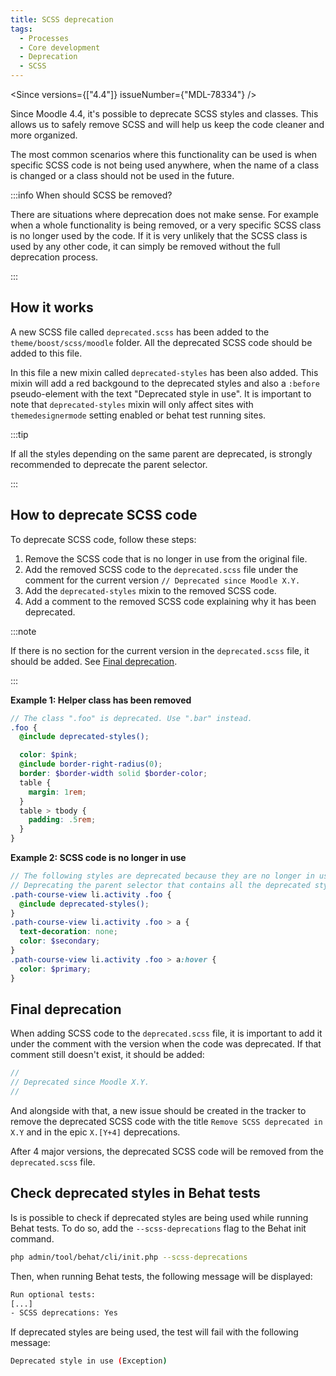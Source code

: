 ```yaml
---
title: SCSS deprecation
tags:
  - Processes
  - Core development
  - Deprecation
  - SCSS
---
```


<Since versions={["4.4"]} issueNumber={"MDL-78334"} />

Since Moodle 4.4, it's possible to deprecate SCSS styles and classes. This allows us to safely remove SCSS and will help us keep the code cleaner and more organized.

The most common scenarios where this functionality can be used is when specific SCSS code is not being used anywhere, when the name of a class is changed or a class should not be used in the future.

:::info When should SCSS be removed?

There are situations where deprecation does not make sense. For example when a whole functionality is being removed, or a very specific SCSS class is no longer used by the code. If it is very unlikely that the SCSS class is used by any other code, it can simply be removed without the full deprecation process.

:::

## How it works

A new SCSS file called `deprecated.scss` has been added to the `theme/boost/scss/moodle` folder. All the deprecated SCSS code should be added to this file.

In this file a new mixin called `deprecated-styles` has been also added. This mixin will add a red backgound to the deprecated styles and also a `:before` pseudo-element with the text "Deprecated style in use". It is important to note that `deprecated-styles` mixin will only affect sites with `themedesignermode` setting enabled or behat test running sites.

:::tip

If all the styles depending on the same parent are deprecated, is strongly recommended to deprecate the parent selector.

:::

## How to deprecate SCSS code

To deprecate SCSS code, follow these steps:

1. Remove the SCSS code that is no longer in use from the original file.
2. Add the removed SCSS code to the `deprecated.scss` file under the comment for the current version `// Deprecated since Moodle X.Y.`
3. Add the `deprecated-styles` mixin to the removed SCSS code.
4. Add a comment to the removed SCSS code explaining why it has been deprecated.

:::note

If there is no section for the current version in the `deprecated.scss` file, it should be added. See [Final deprecation](#final-deprecation).

:::

**Example 1: Helper class has been removed**

```scss title="theme/boost/scss/moodle/deprecated.scss"
// The class ".foo" is deprecated. Use ".bar" instead.
.foo {
  @include deprecated-styles();

  color: $pink;
  @include border-right-radius(0);
  border: $border-width solid $border-color;
  table {
    margin: 1rem;
  }
  table > tbody {
    padding: .5rem;
  }
}
```

**Example 2: SCSS code is no longer in use**

```scss title="theme/boost/scss/moodle/deprecated.scss"
// The following styles are deprecated because they are no longer in use.
// Deprecating the parent selector that contains all the deprecated styles.
.path-course-view li.activity .foo {
  @include deprecated-styles();
}
.path-course-view li.activity .foo > a {
  text-decoration: none;
  color: $secondary;
}
.path-course-view li.activity .foo > a:hover {
  color: $primary;
}
```

## Final deprecation

When adding SCSS code to the `deprecated.scss` file, it is important to add it under the comment with the version when the code was deprecated. If that comment still doesn't exist, it should be added:

```scss title="theme/boost/scss/moodle/deprecated.scss"
//
// Deprecated since Moodle X.Y.
//
```

And alongside with that, a new issue should be created in the tracker to remove the deprecated SCSS code with the title `Remove SCSS deprecated in X.Y` and in the epic `X.[Y+4]` deprecations.

After 4 major versions, the deprecated SCSS code will be removed from the `deprecated.scss` file.

## Check deprecated styles in Behat tests

Is is possible to check if deprecated styles are being used while running Behat tests. To do so, add the `--scss-deprecations` flag to the Behat init command.

```bash
php admin/tool/behat/cli/init.php --scss-deprecations
```

Then, when running Behat tests, the following message will be displayed:

```bash
Run optional tests:
[...]
- SCSS deprecations: Yes
```

If deprecated styles are being used, the test will fail with the following message:

```bash
Deprecated style in use (Exception)
```
